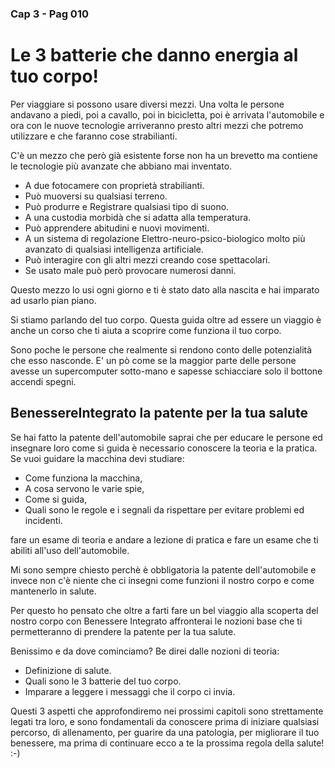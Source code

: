 ### Cap 3 - Pag 010

# Le 3 batterie che danno energia al tuo corpo!

Per viaggiare si possono usare diversi mezzi. Una volta le persone andavano a piedi, poi a cavallo, poi in bicicletta, poi è arrivata l'automobile e ora con le nuove tecnologie arriveranno presto altri mezzi che potremo utilizzare e che faranno cose strabilianti.

C'è un mezzo che però già esistente forse non ha un brevetto ma contiene le tecnologie più avanzate che abbiano mai inventato.

- A due fotocamere con proprietà strabilianti.
- Può muoversi su qualsiasi terreno.
- Può produrre e Registrare qualsiasi tipo di suono.
- A una custodia morbidà che si adatta alla temperatura.
- Può apprendere abitudini e nuovi movimenti.
- A un sistema di regolazione Elettro-neuro-psico-biologico molto più avanzato di qualsiasi intelligenza artificiale.
- Può interagire con gli altri mezzi creando cose spettacolari.
- Se usato male può però provocare numerosi danni.

Questo mezzo lo usi ogni giorno e ti è stato dato alla nascita e hai imparato ad usarlo pian piano. 

Si stiamo parlando del tuo corpo. Questa guida oltre ad essere un viaggio è anche un corso che ti aiuta a scoprire come funziona il tuo corpo.

Sono poche le persone che realmente si rendono conto delle potenzialità che esso nasconde. E' un pò come se la maggior parte delle persone avesse un supercomputer sotto-mano e sapesse schiacciare solo il bottone accendi spegni.

## BenessereIntegrato la patente per la tua salute

Se hai fatto la patente dell'automobile saprai che per educare le persone ed insegnare loro come si guida è necessario conoscere la teoria e la pratica.
Se vuoi guidare la macchina devi studiare:

- Come funziona la macchina,
- A cosa servono le varie spie,
- Come si guida,
- Quali sono le regole e i segnali da rispettare per evitare problemi ed incidenti.

fare un esame di teoria e andare a lezione di pratica e fare un esame che ti abiliti all'uso dell'automobile.

Mi sono sempre chiesto perchè è obbligatoria la patente dell'automobile e invece non c'è niente che ci insegni come funzioni il nostro corpo e come mantenerlo in salute.

Per questo ho pensato che oltre a farti fare un bel viaggio alla scoperta del nostro corpo con Benessere Integrato affronterai le nozioni base che ti permetteranno di prendere la patente per la tua salute.

Benissimo e da dove cominciamo? Be direi dalle nozioni di teoria:
- Definizione di salute. 
- Quali sono le 3 batterie del tuo corpo. 
- Imparare a leggere i messaggi che il corpo ci invia.

Questi 3 aspetti che approfondiremo nei prossimi capitoli sono strettamente legati tra loro, e sono fondamentali da conoscere prima di iniziare qualsiasi percorso, di allenamento, per guarire da una patologia, per migliorare il tuo benessere, ma prima di continuare ecco a te la prossima regola della salute! :-)

<!--stackedit_data:
eyJoaXN0b3J5IjpbMTIwMTQzNDQ5MywtMjAwNjY3NzQwNywtNj
Q0MTU0MTA4XX0=
-->
